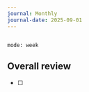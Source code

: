 ```yaml
---
journal: Monthly
journal-date: 2025-09-01
---
```

```calendar-nav
```

```calendar-timeline
mode: week
```

## Overall review
- [ ]
